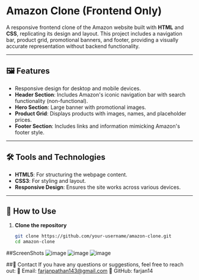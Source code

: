 # Amazon Clone (Frontend Only)

A responsive frontend clone of the Amazon website built with **HTML** and **CSS**, replicating its design and layout. This project includes a navigation bar, product grid, promotional banners, and footer, providing a visually accurate representation without backend functionality.

---

## 🖼️ Features

- Responsive design for desktop and mobile devices.
- **Header Section**: Includes Amazon's iconic navigation bar with search functionality (non-functional).
- **Hero Section**: Large banner with promotional images.
- **Product Grid**: Displays products with images, names, and placeholder prices.
- **Footer Section**: Includes links and information mimicking Amazon's footer style.

---

## 🛠️ Tools and Technologies

- **HTML5**: For structuring the webpage content.
- **CSS3**: For styling and layout.
- **Responsive Design**: Ensures the site works across various devices.

---

## 🔧 How to Use

1. **Clone the repository**
   ```bash
   git clone https://github.com/your-username/amazon-clone.git
   cd amazon-clone

##ScreenShots
![image](https://github.com/user-attachments/assets/8bd8b77c-432a-4218-b8f4-20f36f8da00e)
![image](https://github.com/user-attachments/assets/5b67bab4-4ed0-4f65-ac5b-441075aae6e6)
![image](https://github.com/user-attachments/assets/7a6a321a-eea8-40ff-87da-91c7708960d2)

##📧 Contact
If you have any questions or suggestions, feel free to reach out:
📧 Email: farjanpathan143@gmail.com
👤 GitHub: farjan14

